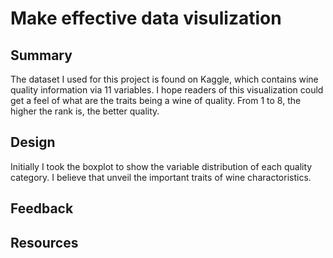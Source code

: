 # Make effective data visulization
## Summary

The dataset I used for this project is found on Kaggle, which contains wine quality information via 11 variables.
I hope readers of this visualization could get a feel of what are the traits being a wine of quality. From 1 to 8, the higher the rank is, the better quality.

## Design

Initially I took the boxplot to show the variable distribution of each quality category. 
I believe that unveil the important traits of wine charactoristics.

## Feedback
## Resources
